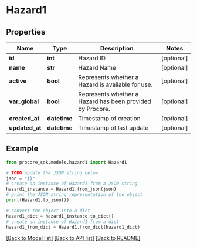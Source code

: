 # Hazard1


## Properties

Name | Type | Description | Notes
------------ | ------------- | ------------- | -------------
**id** | **int** | Hazard ID | [optional] 
**name** | **str** | Hazard Name | [optional] 
**active** | **bool** | Represents whether a Hazard is available for use. | [optional] 
**var_global** | **bool** | Represents whether a Hazard has been provided by Procore. | [optional] 
**created_at** | **datetime** | Timestamp of creation | [optional] 
**updated_at** | **datetime** | Timestamp of last update | [optional] 

## Example

```python
from procore_sdk.models.hazard1 import Hazard1

# TODO update the JSON string below
json = "{}"
# create an instance of Hazard1 from a JSON string
hazard1_instance = Hazard1.from_json(json)
# print the JSON string representation of the object
print(Hazard1.to_json())

# convert the object into a dict
hazard1_dict = hazard1_instance.to_dict()
# create an instance of Hazard1 from a dict
hazard1_from_dict = Hazard1.from_dict(hazard1_dict)
```
[[Back to Model list]](../README.md#documentation-for-models) [[Back to API list]](../README.md#documentation-for-api-endpoints) [[Back to README]](../README.md)


